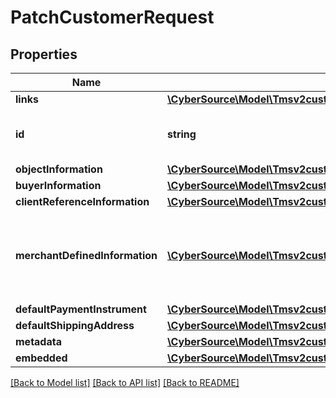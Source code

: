 # PatchCustomerRequest

## Properties
Name | Type | Description | Notes
------------ | ------------- | ------------- | -------------
**links** | [**\CyberSource\Model\Tmsv2customersLinks**](Tmsv2customersLinks.md) |  | [optional] 
**id** | **string** | The id of the Customer Token. | [optional] 
**objectInformation** | [**\CyberSource\Model\Tmsv2customersObjectInformation**](Tmsv2customersObjectInformation.md) |  | [optional] 
**buyerInformation** | [**\CyberSource\Model\Tmsv2customersBuyerInformation**](Tmsv2customersBuyerInformation.md) |  | [optional] 
**clientReferenceInformation** | [**\CyberSource\Model\Tmsv2customersClientReferenceInformation**](Tmsv2customersClientReferenceInformation.md) |  | [optional] 
**merchantDefinedInformation** | [**\CyberSource\Model\Tmsv2customersMerchantDefinedInformation[]**](Tmsv2customersMerchantDefinedInformation.md) | Object containing the custom data that the merchant defines. | [optional] 
**defaultPaymentInstrument** | [**\CyberSource\Model\Tmsv2customersDefaultPaymentInstrument**](Tmsv2customersDefaultPaymentInstrument.md) |  | [optional] 
**defaultShippingAddress** | [**\CyberSource\Model\Tmsv2customersDefaultShippingAddress**](Tmsv2customersDefaultShippingAddress.md) |  | [optional] 
**metadata** | [**\CyberSource\Model\Tmsv2customersMetadata**](Tmsv2customersMetadata.md) |  | [optional] 
**embedded** | [**\CyberSource\Model\Tmsv2customersEmbedded**](Tmsv2customersEmbedded.md) |  | [optional] 

[[Back to Model list]](../README.md#documentation-for-models) [[Back to API list]](../README.md#documentation-for-api-endpoints) [[Back to README]](../README.md)


